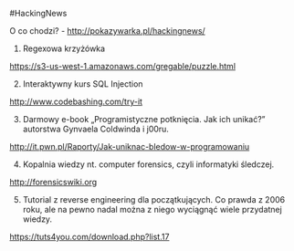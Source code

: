 #HackingNews

O co chodzi? - http://pokazywarka.pl/hackingnews/


1. Regexowa krzyżówka

https://s3-us-west-1.amazonaws.com/gregable/puzzle.html

2.   Interaktywny kurs SQL Injection

http://www.codebashing.com/try-it

3.    Darmowy e-book „Programistyczne potknięcia. Jak ich unikać?” autorstwa Gynvaela Coldwinda i j00ru.

http://it.pwn.pl/Raporty/Jak-uniknac-bledow-w-programowaniu

4. Kopalnia wiedzy nt. computer forensics, czyli informatyki śledczej.

http://forensicswiki.org

5. Tutorial z reverse engineering dla początkujących. Co prawda z 2006 roku, ale na pewno nadal można z niego wyciągnąć wiele przydatnej wiedzy.

https://tuts4you.com/download.php?list.17


